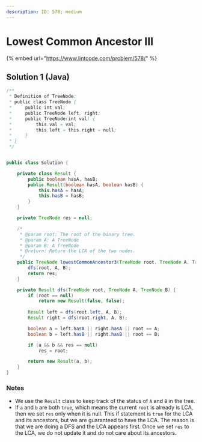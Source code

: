 ```yaml
---
description: ID: 578; medium
---
```

# Lowest Common Ancestor III

{% embed url="https://www.lintcode.com/problem/578/" %}

## Solution 1 (Java)

```java
/**
 * Definition of TreeNode:
 * public class TreeNode {
 *     public int val;
 *     public TreeNode left, right;
 *     public TreeNode(int val) {
 *         this.val = val;
 *         this.left = this.right = null;
 *     }
 * }
 */


public class Solution {

    private class Result {
        public boolean hasA, hasB;
        public Result(boolean hasA, boolean hasB) {
            this.hasA = hasA;
            this.hasB = hasB;
        }
    }

    private TreeNode res = null;

    /*
     * @param root: The root of the binary tree.
     * @param A: A TreeNode
     * @param B: A TreeNode
     * @return: Return the LCA of the two nodes.
     */
    public TreeNode lowestCommonAncestor3(TreeNode root, TreeNode A, TreeNode B) {
        dfs(root, A, B);
        return res;
    }

    private Result dfs(TreeNode root, TreeNode A, TreeNode B) {
        if (root == null)
            return new Result(false, false);
        
        Result left = dfs(root.left, A, B);
        Result right = dfs(root.right, A, B);

        boolean a = left.hasA || right.hasA || root == A;
        boolean b = left.hasB || right.hasB || root == B;

        if (a && b && res == null)
            res = root;

        return new Result(a, b);
    }
}
```

### Notes

* We use the `Result` class to keep track of the status of `A` and `B` in the tree.
* If `a` and `b` are both `true`, which means the current `root` is already is LCA, then we set `res` only when it is null. This if statement is `true` for the LCA and its ancestors, but we are guaranteed to have the LCA. The reason is that we are doing a DFS and the LCA appears first. Once we set `res` to the LCA, we do not update it and do not care about its ancestors.

